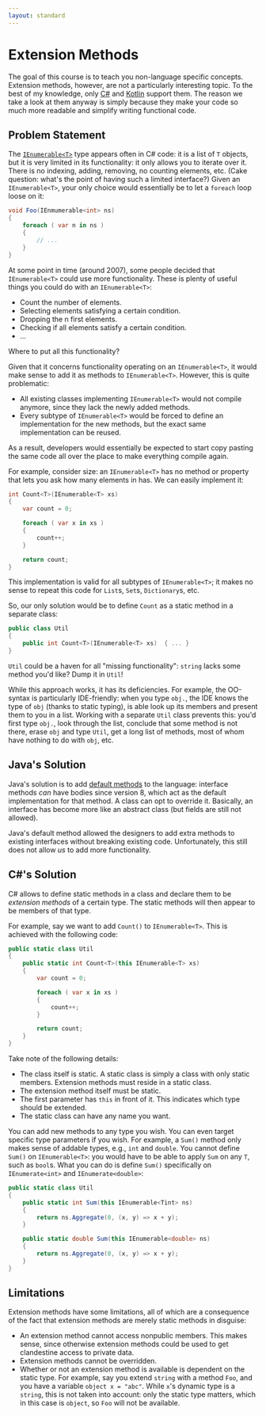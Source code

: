 ```yaml
---
layout: standard
---
```

# Extension Methods

The goal of this course is to teach you non-language specific
concepts. Extension methods, however, are not a particularly interesting
topic. To the best of my knowledge, only [C#](https://docs.microsoft.com/en-us/dotnet/csharp/programming-guide/classes-and-structs/extension-methods)
and [Kotlin](https://kotlinlang.org/docs/reference/extensions.html) support them.
The reason we take a look at them anyway is simply because
they make your code so much more readable
and simplify writing functional code.

## Problem Statement

The [`IEnumerable<T>`](https://docs.microsoft.com/en-us/dotnet/api/system.collections.generic.ienumerable-1?view=netframework-4.8)
type appears often in C# code: it is a list of `T` objects, but it is very limited in its functionality: it only allows you to iterate
over it. There is no indexing, adding, removing, no counting elements, etc.
(Cake question: what's the point of having such a limited interface?)
Given an `IEnumerable<T>`, your only choice would essentially be to let a `foreach` loop loose on it:

```csharp
void Foo(IEnmumerable<int> ns)
{
    foreach ( var n in ns )
    {
        // ...
    }
}
```

At some point in time (around 2007), some people decided
that `IEnumerable<T>` could use more functionality.
These is plenty of useful things you could do with an `IEnumerable<T>`:

* Count the number of elements.
* Selecting elements satisfying a certain condition.
* Dropping the n first elements.
* Checking if all elements satisfy a certain condition.
* ...

Where to put all this functionality?

Given that it concerns functionality operating
on an `IEnumerable<T>`, it would make sense
to add it as methods to `IEnumerable<T>`.
However, this is quite problematic:

* All existing classes implementing `IEnumerable<T>` would
  not compile anymore, since they lack the newly added methods.
* Every subtype of `IEnumerable<T>` would be forced to
  define an implementation for the new methods,
  but the exact same implementation can be reused.

As a result, developers would essentially be expected
to start copy pasting the same code all over the place
to make everything compile again.

For example, consider size: an `IEnumerable<T>`
has no method or property that lets you ask
how many elements in has. We can easily implement it:

```csharp
int Count<T>(IEnumerable<T> xs)
{
    var count = 0;

    foreach ( var x in xs )
    {
        count++;
    }

    return count;
}
```

This implementation is valid for all subtypes of `IEnumerable<T>`;
it makes no sense to repeat this code for `List`s, `Set`s, `Dictionary`s, etc.

So, our only solution would be to define `Count` as a static method in a separate class:

```csharp
public class Util
{
    public int Count<T>(IEnumerable<T> xs)  { ... }
}
```

`Util` could be a haven for all "missing functionality":
`string` lacks some method you'd like? Dump it in `Util`!

While this approach works, it has its deficiencies. For example,
the OO-syntax is particularly IDE-friendly: when you type
`obj.`, the IDE knows the type of `obj` (thanks to static typing),
is able look up its members and present them to you in a list.
Working with a separate `Util` class prevents this:
you'd first type `obj.`, look through the list, conclude
that some method is not there, erase `obj` and type `Util`,
get a long list of methods, most of whom have nothing to do with `obj`, etc.

## Java's Solution

Java's solution is to add [default methods](https://docs.oracle.com/javase/tutorial/java/IandI/defaultmethods.html) to the language:
interface methods *can* have bodies since version 8,
which act as the default implementation for that method.
A class can opt to override it. Basically,
an interface has become more like an abstract class
(but fields are still not allowed).

Java's default method allowed the designers
to add extra methods to existing interfaces without
breaking existing code. Unfortunately,
this still does not allow *us* to add more functionality.

## C#'s Solution

C# allows to define static methods in a class and declare them to be
*extension methods* of a certain type. The static methods
will then appear to be members of that type.

For example, say we want to add `Count()` to `IEnumerable<T>`.
This is achieved with the following code:

```csharp
public static class Util
{
    public static int Count<T>(this IEnumerable<T> xs)
    {
        var count = 0;

        foreach ( var x in xs )
        {
            count++;
        }

        return count;
    }
}
```

Take note of the following details:

* The class itself is static. A static class is simply a class with only static members. Extension methods must reside in a static class.
* The extension method itself must be static.
* The first parameter has `this` in front of it. This indicates which type should be extended.
* The static class can have any name you want.

You can add new methods to any type you wish. You can even
target specific type parameters if you wish. For example, a `Sum()` method only makes
sense of addable types, e.g., `int` and `double`. You cannot define `Sum()` on
`IEnumerable<T>`: you would have to be able to apply `Sum` on any `T`, such as `bool`s.
What you can do is define `Sum()` specifically on `IEnumerate<int>` and `IEnumerate<double>`:

```csharp
public static class Util
{
    public static int Sum(this IEnumerable<Tint> ns)
    {
        return ns.Aggregate(0, (x, y) => x + y);
    }

    public static double Sum(this IEnumerable<double> ns)
    {
        return ns.Aggregate(0, (x, y) => x + y);
    }
}
```

## Limitations

Extension methods have some limitations, all of which are a consequence
of the fact that extension methods are merely static methods in disguise:

* An extension method cannot access nonpublic members. This makes sense, since otherwise extension methods
  could be used to get clandestine access to private data.
* Extension methods cannot be overridden.
* Whether or not an extension method is available is dependent on the static type. For example, say you
  extend `string` with a method `Foo`, and you have a variable `object x = "abc"`.
  While `x`'s dynamic type is a `string`, this is not taken into account: only the static type matters,
  which in this case is `object`, so `Foo` will not be available.
